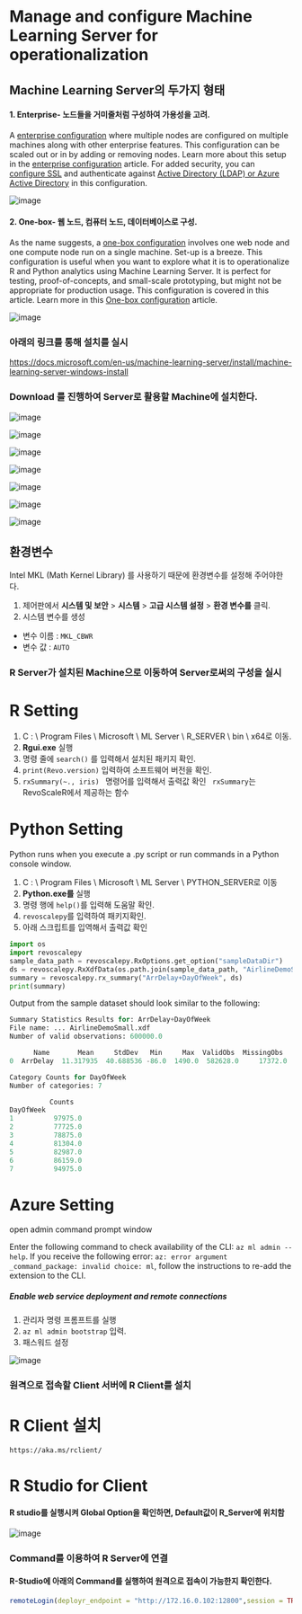 

# Manage and configure Machine Learning Server for operationalization

## Machine Learning Server의 두가지 형태 

#### 1. Enterprise-  노드들을 거미줄처럼 구성하여 가용성을 고려.

A [enterprise configuration](https://docs.microsoft.com/en-us/machine-learning-server/operationalize/configure-machine-learning-server-enterprise) where multiple nodes are configured on multiple machines along with other enterprise features. This configuration can be scaled out or in by adding or removing nodes. Learn more about this setup in the [enterprise configuration](https://docs.microsoft.com/en-us/machine-learning-server/operationalize/configure-machine-learning-server-enterprise) article. For added security, you can [configure SSL](https://docs.microsoft.com/en-us/machine-learning-server/operationalize/configure-https) and authenticate against [Active Directory (LDAP) or Azure Active Directory](https://docs.microsoft.com/en-us/machine-learning-server/operationalize/configure-authentication) in this configuration.

![image](https://user-images.githubusercontent.com/46669551/54585983-f936a500-4a5e-11e9-9a28-ce344974521a.png)

#### 2. One-box- 웹 노드, 컴퓨터 노드, 데이터베이스로 구성.

As the name suggests, a [one-box configuration](https://docs.microsoft.com/en-us/machine-learning-server/operationalize/configure-machine-learning-server-one-box) involves one web node and one compute node run on a single machine. Set-up is a breeze. This configuration is useful when you want to explore what it is to operationalize R and Python analytics using Machine Learning Server. It is perfect for testing, proof-of-concepts, and small-scale prototyping, but might not be appropriate for production usage. This configuration is covered in this article. Learn more in this [One-box configuration](https://docs.microsoft.com/en-us/machine-learning-server/operationalize/configure-machine-learning-server-one-box) article.

![image](https://user-images.githubusercontent.com/46669551/54584052-91ca2680-4a59-11e9-85df-1d4d89722553.png)



### 아래의 링크를 통해 설치를 실시

https://docs.microsoft.com/en-us/machine-learning-server/install/machine-learning-server-windows-install

### Download 를 진행하여  Server로 활용할 Machine에 설치한다.

![image](https://user-images.githubusercontent.com/46669551/54582553-832d4080-4a54-11e9-852c-db91a1ae6a65.png)



![image](https://user-images.githubusercontent.com/46669551/54582576-9b9d5b00-4a54-11e9-825d-31c2bcb9c2c2.png)

![image](https://user-images.githubusercontent.com/46669551/54582594-aeb02b00-4a54-11e9-80f2-513febc9dfd4.png)



![image](https://user-images.githubusercontent.com/46669551/54582675-f9ca3e00-4a54-11e9-9cd5-3a2218cf9655.png)



![image](https://user-images.githubusercontent.com/46669551/54582616-bf60a100-4a54-11e9-93f3-2c024f41f393.png)

![image](https://user-images.githubusercontent.com/46669551/54582639-d69f8e80-4a54-11e9-86ed-693f139d83ac.png)

![image](https://user-images.githubusercontent.com/46669551/54582746-3a29bc00-4a55-11e9-872f-e2ecc376bc5d.png)





## 환경변수

Intel MKL (Math Kernel Library) 를 사용하기 때문에 환경변수를 설정해 주어야한다.

1. 제어판에서 **시스템 및 보안** > **시스템** > **고급 시스템 설정** > **환경 변수를** 클릭.
2. 시스템 변수를 생성

- 변수 이름 :  `MKL_CBWR`
- 변수 값 : `AUTO`





### R Server가 설치된 Machine으로 이동하여 Server로써의 구성을 실시

# R Setting

1. C : \ Program Files \ Microsoft \ ML Server \ R_SERVER \ bin \ x64로 이동.
2. **Rgui.exe** 실행
3. 명령 줄에 `search()` 를 입력해서 설치된 패키지 확인.
4. `print(Revo.version)` 입력하여 소프트웨어 버전을 확인.
5. `rxSummary(~., iris) `   명령어를 입력해서 출력값 확인 ` rxSummary`는 RevoScaleR에서 제공하는 함수





# Python Setting

Python runs when you execute a .py script or run commands in a Python console window.

1. C : \ Program Files \ Microsoft \ ML Server \ PYTHON_SERVER로 이동
2. **Python.exe를** 실행
3. 명령 행에 `help()`를 입력해 도움말 확인.
4. `revoscalepy`를 입력하여 패키지확인.
5. 아래 스크립트를 입역해서 출력값 확인

```python
import os
import revoscalepy 
sample_data_path = revoscalepy.RxOptions.get_option("sampleDataDir")
ds = revoscalepy.RxXdfData(os.path.join(sample_data_path, "AirlineDemoSmall.xdf"))
summary = revoscalepy.rx_summary("ArrDelay+DayOfWeek", ds)  
print(summary)
```

Output from the sample dataset should look similar to the following:


  ```python
Summary Statistics Results for: ArrDelay+DayOfWeek
File name: ... AirlineDemoSmall.xdf
Number of valid observations: 600000.0

        Name       Mean     StdDev   Min     Max  ValidObs  MissingObs
0  ArrDelay  11.317935  40.688536 -86.0  1490.0  582628.0     17372.0

Category Counts for DayOfWeek
Number of categories: 7

            Counts
DayOfWeek         
1          97975.0
2          77725.0
3          78875.0
4          81304.0
5          82987.0
6          86159.0
7          94975.0
  ```



# Azure Setting

open admin command prompt window

Enter the following command to check availability of the CLI: `az ml admin --help`. If you receive the following error: `az: error argument _command_package: invalid choice: ml`, follow the instructions to re-add the extension to the CLI.

##### Enable web service deployment and remote connections

1. 관리자 명령 프롬프트를 실행
2. `az ml admin bootstrap` 입력.
3. 패스워드 설정

![image](https://user-images.githubusercontent.com/46669551/54584189-0d2bd800-4a5a-11e9-84e3-1996136e4896.png)

















### 원격으로 접속할 Client 서버에 R Client를 설치

# R Client 설치 

```
https://aka.ms/rclient/
```



# R Studio for Client  

#### R studio를 실행시켜 Global Option을 확인하면, Default값이 R_Server에 위치함

![image](https://user-images.githubusercontent.com/46669551/54584375-8297a880-4a5a-11e9-8b13-16035aff6bea.png)

### Command를 이용하여 R Server에 연결

#### R-Studio에 아래의 Command를 실행하여 원격으로 접속이 가능한지 확인한다. 

```R
remoteLogin(deployr_endpoint = "http://172.16.0.102:12800",session = TRUE, diff = TRUE, commandline = TRUE, username = "admin", password = "Pa$$w0rd")
```













